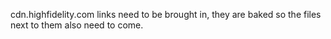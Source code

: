 cdn.highfidelity.com links need to be brought in, they are baked so the files next to them also need to come.